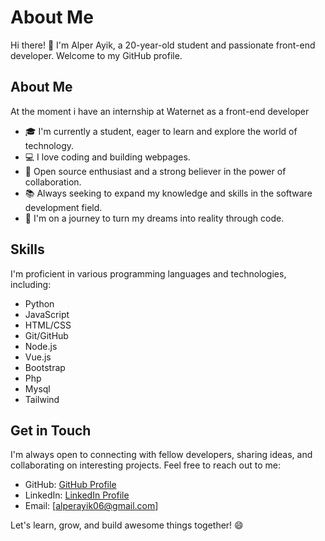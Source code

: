 # About Me

Hi there! 👋 I'm Alper Ayik, a 20-year-old student and passionate front-end developer. Welcome to my GitHub profile.

## About Me
At the moment i have an internship at Waternet as a front-end developer 

- 🎓 I'm currently a student, eager to learn and explore the world of technology.
- 💻 I love coding and building webpages.
- 🌟 Open source enthusiast and a strong believer in the power of collaboration.
- 📚 Always seeking to expand my knowledge and skills in the software development field.
- 🚀 I'm on a journey to turn my dreams into reality through code.

## Skills

I'm proficient in various programming languages and technologies, including:

- Python
- JavaScript
- HTML/CSS
- Git/GitHub
- Node.js
- Vue.js
- Bootstrap
- Php
- Mysql
- Tailwind

## Get in Touch

I'm always open to connecting with fellow developers, sharing ideas, and collaborating on interesting projects. Feel free to reach out to me:

- GitHub: [GitHub Profile](https://github.com/AlperAyik)
- LinkedIn: [LinkedIn Profile](https://www.linkedin.com/in/alper-ayik-5b8812209/)
- Email: [alperayik06@gmail.com]

Let's learn, grow, and build awesome things together! 😄
